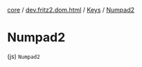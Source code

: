 [core](../../index.md) / [dev.fritz2.dom.html](../index.md) / [Keys](index.md) / [Numpad2](./-numpad2.md)

# Numpad2

(js) `Numpad2`